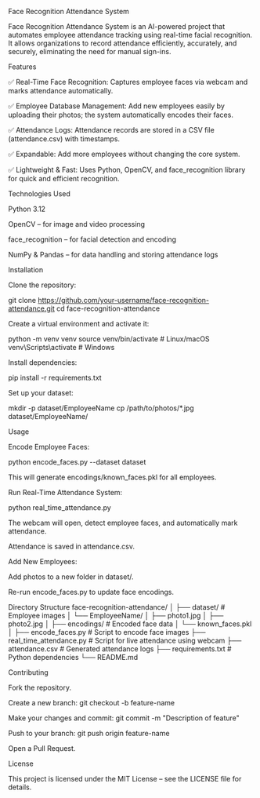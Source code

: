 Face Recognition Attendance System

Face Recognition Attendance System is an AI-powered project that automates employee attendance tracking using real-time facial recognition. It allows organizations to record attendance efficiently, accurately, and securely, eliminating the need for manual sign-ins.

Features

✅ Real-Time Face Recognition: Captures employee faces via webcam and marks attendance automatically.

✅ Employee Database Management: Add new employees easily by uploading their photos; the system automatically encodes their faces.

✅ Attendance Logs: Attendance records are stored in a CSV file (attendance.csv) with timestamps.

✅ Expandable: Add more employees without changing the core system.

✅ Lightweight & Fast: Uses Python, OpenCV, and face_recognition library for quick and efficient recognition.

Technologies Used

Python 3.12

OpenCV – for image and video processing

face_recognition – for facial detection and encoding

NumPy & Pandas – for data handling and storing attendance logs

Installation

Clone the repository:

git clone https://github.com/your-username/face-recognition-attendance.git
cd face-recognition-attendance


Create a virtual environment and activate it:

python -m venv venv
source venv/bin/activate   # Linux/macOS
venv\Scripts\activate      # Windows


Install dependencies:

pip install -r requirements.txt


Set up your dataset:

mkdir -p dataset/EmployeeName
cp /path/to/photos/*.jpg dataset/EmployeeName/

Usage

Encode Employee Faces:

python encode_faces.py --dataset dataset


This will generate encodings/known_faces.pkl for all employees.

Run Real-Time Attendance System:

python real_time_attendance.py


The webcam will open, detect employee faces, and automatically mark attendance.

Attendance is saved in attendance.csv.

Add New Employees:

Add photos to a new folder in dataset/.

Re-run encode_faces.py to update face encodings.

Directory Structure
face-recognition-attendance/
│
├── dataset/                  # Employee images
│   └── EmployeeName/
│       ├── photo1.jpg
│       ├── photo2.jpg
│
├── encodings/                # Encoded face data
│   └── known_faces.pkl
│
├── encode_faces.py           # Script to encode face images
├── real_time_attendance.py   # Script for live attendance using webcam
├── attendance.csv            # Generated attendance logs
├── requirements.txt          # Python dependencies
└── README.md

Contributing

Fork the repository.

Create a new branch: git checkout -b feature-name

Make your changes and commit: git commit -m "Description of feature"

Push to your branch: git push origin feature-name

Open a Pull Request.

License

This project is licensed under the MIT License – see the LICENSE file for details.
